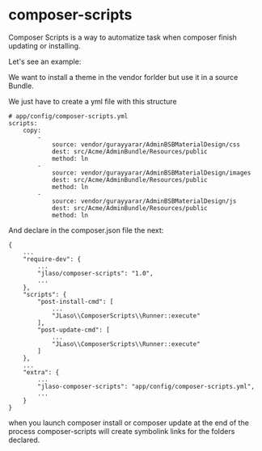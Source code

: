 # composer-scripts

Composer Scripts is a way to automatize task 
when composer finish updating or installing.

Let's see an example:

We want to install a theme in the vendor forlder but
use it in a source Bundle.

We just have to create a yml file with this structure

```
# app/config/composer-scripts.yml
scripts:
    copy:
        -
            source: vendor/gurayyarar/AdminBSBMaterialDesign/css
            dest: src/Acme/AdminBundle/Resources/public
            method: ln
        -
            source: vendor/gurayyarar/AdminBSBMaterialDesign/images
            dest: src/Acme/AdminBundle/Resources/public
            method: ln
        -
            source: vendor/gurayyarar/AdminBSBMaterialDesign/js
            dest: src/Acme/AdminBundle/Resources/public
            method: ln
```


And declare in the composer.json file the next:

```
{
	...
	"require-dev": {
	    ...
		"jlaso/composer-scripts": "1.0",
		...
	},
	"scripts": {
		"post-install-cmd": [
			...
			"JLaso\\ComposerScripts\\Runner::execute"
		],
		"post-update-cmd": [
	        ...
			"JLaso\\ComposerScripts\\Runner::execute"
		]
	},
	...
	"extra": {
	    ...
		"jlaso-composer-scripts": "app/config/composer-scripts.yml",
		...
	}
}

```

when you launch composer install or composer update at the 
end of the process composer-scripts will create symbolink
links for the folders declared.
